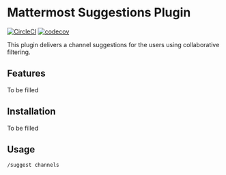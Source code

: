 # Mattermost Suggestions Plugin
[![CircleCI](https://circleci.com/gh/iomodo/mattermost-plugin-suggestions.svg?style=svg)](https://circleci.com/gh/iomodo/mattermost-plugin-suggestions)
[![codecov](https://codecov.io/gh/iomodo/mattermost-plugin-suggestions/branch/master/graph/badge.svg)](https://codecov.io/gh/iomodo/mattermost-plugin-suggestions)

This plugin delivers a channel suggestions for the users using collaborative filtering.

## Features
To be filled
## Installation
To be filled
## Usage
`/suggest channels`